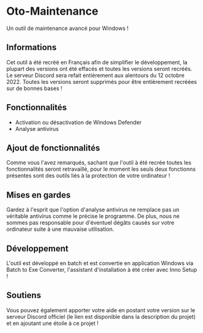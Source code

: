 # Oto-Maintenance
Un outil de maintenance avancé pour Windows !
## Informations
Cet outil à été recréé en Français afin de simplifier le développement, la plupart des versions ont été effacés et toutes les versions seront recréés. Le serveur Discord sera refait entièrement aux alentours du 12 octobre 2022.
Toutes les versions seront supprimés pour être entièrement recréées sur de bonnes bases !
## Fonctionnalités
- Activation ou désactivation de Windows Defender
- Analyse antivirus
## Ajout de fonctionnalités
Comme vous l'avez remarqués, sachant que l'outil à été recrée toutes les fonctionnalités seront retravaillé, pour le moment les seuls deux fonctionns présentes sont des outils liés à la protection de votre ordinateur !
## Mises en gardes
Gardez à l'esprit que l'option d'analyse antivirus ne remplace pas un véritable antivirus comme le précise le programme. De plus, nous ne sommes pas responsable pour d'éventuel dégâts causés sur votre ordinateur suite à une mauvaise utilisation.
## Développement
L'outil est développé en batch et est convertie en application Windows via Batch to Exe Converter, l'assistant d'installation à été créer avec Inno Setup !
## Soutiens
Vous pouvez également apporter votre aide en postant votre version sur le serveur Discord officiel (le lien est disponible dans la description du projet) et en ajoutant une étoile à ce projet !

